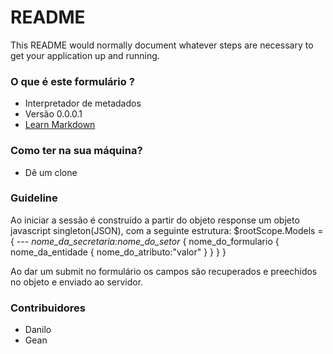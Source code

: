 # README #

This README would normally document whatever steps are necessary to get your application up and running.

### O que é este formulário ? ###

* Interpretador de metadados
* Versão 0.0.0.1
* [Learn Markdown](https://bitbucket.org/tutorials/markdowndemo)

### Como ter na sua máquina? ###

* Dê um clone


### Guideline ###

Ao iniciar a sessão é construído a partir do objeto response um objeto javascript singleton(JSON), com a seguinte estrutura:
$rootScope.Models =
{ ---
  *nome_da_secretaria:nome_do_setor*
  { 
    nome_do_formulario 
    { 
      nome_da_entidade 
      { 
        nome_do_atributo:"valor" 
      } 
    } 
  } 
} 

Ao dar um submit no formulário os campos são recuperados e preechidos no objeto e enviado ao servidor.

### Contribuidores ###

* Danilo
* Gean